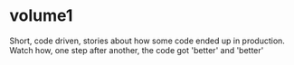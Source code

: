 # volume1
Short, code driven, stories about how some code ended up in production. Watch how, one step after another, the code got 'better' and 'better'
